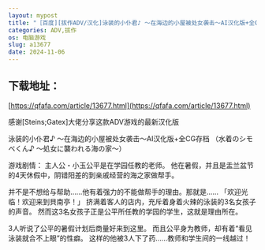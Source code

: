 ```yaml
---
layout: mypost
title: "［百度][拔作ADV/汉化]泳装的小仆君♪ ～在海边的小屋被处女袭击～AI汉化版+全CG存档[新汉化][680M]"
categories: ADV,拔作
os: 电脑游戏
slug: a13677
date: 2024-11-06
---
```


## 下载地址：

[https://qfafa.com/article/13677.html](https://qfafa.com/article/13677.html)

感谢\[Steins;Gatex\]大佬分享这款ADV游戏的最新汉化版
 
泳装的小仆君♪ ～在海边的小屋被处女袭击～AI汉化版+全CG存档
（水着のシモベくん♪ ～処女に襲われる海の家～）

游戏剧情：
主人公・小玉公平是在学园任教的老师。
他在暑假，并且是盂兰盆节的4天休假中，阴错阳差的到亲戚经营的海之家做帮手。

并不是不想给与帮助……他有着强力的不能做帮手的理由。那就是……
「欢迎光临！欢迎来到貝南亭！」
挤满着客人的店内，充斥着身着火辣的泳装的3名女孩子的声音。
然而这3名女孩子正是公平所任教的学园的学生，这就是理由所在。

3人听说了公平的暑假计划后商量好来到这里。
而且公平身为教师，却有着“看见泳装就合不上眼”的性癖。
这样的他被3人下了药……教师和学生间的一线越过！